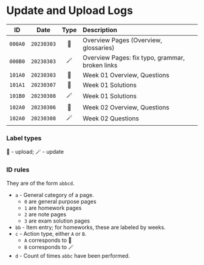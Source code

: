 # Update and Upload Logs


|ID|Date|Type|Description|
|:---------:|:---------:|:---------:|:---------|
|`000A0`|`20230303`|🌱|Overview Pages (Overview, glossaries)|
|`000B0`|`20230303`|🪄|Overview Pages: fix typo, grammar, broken links|
|`101A0`|`20230303`|🌱|Week 01 Overview, Questions|
|`101A1`|`20230307`|🌱|Week 01 Solutions|
|`101B0`|`20230308`|🪄|Week 01 Solutions|
|`102A0`|`20230306`|🌱|Week 02 Overview, Questions|
|`102A0`|`20230308`|🪄|Week 02 Questions|


### Label types
🌱 - upload; 🪄 - update

### ID rules
They are of the form `abbcd`.
* `a` - General category of a page.
    * `0` are general purpose pages
    * `1` are homework pages
    * `2` are note pages
    * `3` are exam solution pages
* `bb` - Item entry; for homeworks, these are labeled by weeks.
* `c` - Action type, either `A` or `B`.
    * `A` corresponds to 🌱
    * `B` corresponds to 🪄
* `d` - Count of times `abbc` have been performed.